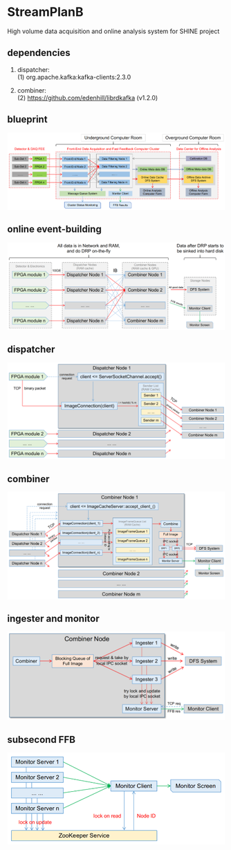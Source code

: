 # StreamPlanB

High volume data acquisition and online analysis system for SHINE project

## dependencies

1. dispatcher:  
    (1) org.apache.kafka:kafka-clients:2.3.0

2. combiner:  
    (2) https://github.com/edenhill/librdkafka (v1.2.0)

## blueprint

![plan](docs/images/plan.png)

## online event-building

![online-event-building](docs/images/online_event_building.png)

## dispatcher

![dispatcher](docs/images/dispatcher_node.png)

## combiner

![combiner](docs/images/combiner_node.png)

## ingester and monitor

![ingester-and-monitor](docs/images/ingester_and_monitor.png)

## subsecond FFB

![FFB](docs/images/ffb.png)
